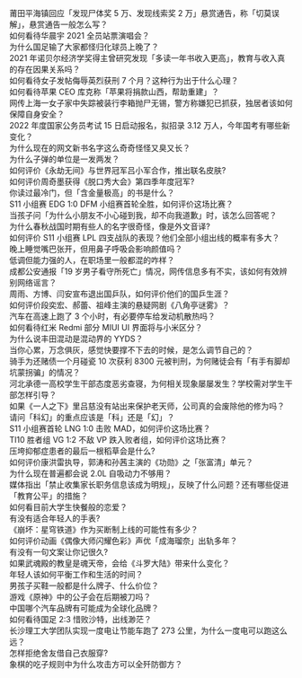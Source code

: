 莆田平海镇回应「发现尸体奖 5 万、发现线索奖 2 万」悬赏通告，称「切莫误解」，悬赏通告一般怎么写？  
如何看待华晨宇 2021 全员站票演唱会？  
为什么国足输了大家都怪归化球员上晚了？  
2021 年诺贝尔经济学奖得主曾研究发现「多读一年书收入更高」，教育与收入真的存在因果关系吗？  
如何看待女子发帖侮辱英烈获刑 7 个月？这种行为出于什么心理？  
如何看待苹果 CEO 库克称「苹果将捐款山西，帮助重建」？  
网传上海一女子家中失踪被装行李箱抛尸无锡，警方称嫌犯已抓获，独居者该如何保障自身安全？  
2022 年度国家公务员考试 15 日启动报名，拟招录 3.12 万人，今年国考有哪些新变化？  
为什么现在的网文新书名字这么奇奇怪怪又臭又长？  
为什么子弹的单位是一发两发？  
如何评价《永劫无间》与世界冠军吕小军合作，推出联名皮肤?  
如何评价周奇墨获得《脱口秀大会》第四季年度冠军?  
你读过最冷门，但「含金量极高」的书是什么？  
S11 小组赛 EDG 1:0 DFM 小组赛首轮全胜，如何评价这场比赛？  
当孩子问「为什么小朋友不小心碰到我，却不向我道歉」时，该怎么回答呢？  
为什么春秋战国时期有些人的名字很奇怪，像是外文音译?  
如何评价 S11 小组赛 LPL 四支战队的表现？他们全部小组出线的概率有多大？  
晚上睡觉嘴巴张开，但用鼻子呼吸会影响颜值吗？  
低调但能力强的人，在职场里一般都混的咋样？  
成都公安通报「19 岁男子看守所死亡」情况，网传信息多有不实，该如何有效辨别网络谣言？  
周雨、方博、闫安宣布退出国乒队，如何评价他们的国乒生涯？  
如何评价段奕宏、郝蕾、祖峰主演的悬疑网剧《八角亭谜雾》？  
汽车在高速上跑了 3 个小时，有必要停车给发动机散热吗？  
如何看待红米 Redmi 部分 MIUI UI 界面将与小米区分？  
为什么说丰田混动是混动界的 YYDS？  
当你心累，万念俱灰，感觉快要撑不下去的时候，是怎么调节自己的？  
骑手为还赌债一个月碰瓷 10 次获利 8300 元被判刑，为何赌徒会有「有手有脚却坑蒙拐骗」的情况？  
河北承德一高校学生干部态度恶劣查寝，为何相关现象屡屡发生？学校需对学生干部怎样引导？  
如果《一人之下》里吕慈没有站出来保护老天师，公司真的会废除他的修为吗？  
请问「科幻」的重点应该是「科」还是「幻」？  
S11 小组赛首轮 LNG 1:0 击败 MAD，如何评价这场比赛？  
TI10 胜者组 VG 1:2 不敌 VP 跌入败者组，如何评价这场比赛？  
压垮抑郁症患者的最后一根稻草会是什么?  
如何评价康洪雷执导，郭涛和孙茜主演的《功勋》之「张富清」单元？  
为什么现在普遍都会说 2.0L 自吸动力不够用？  
媒体指出「禁止收集家长职务信息该成为明规」，反映了什么问题？还有哪些促进「教育公平」的措施？  
如何看目前大学生快餐般的恋爱？  
有没有适合年轻人的手表?  
《崩坏：星穹铁道》作为买断制上线的可能性有多少？  
如何评价动画《偶像大师闪耀色彩》声优「成海瑠奈」出轨多年？  
有没有一句文案让你记很久?  
如果武魂殿的教皇是魂天帝，会给《斗罗大陆》带来什么变化？  
年轻人该如何平衡工作和生活的时间？  
男孩子买鞋一般都是什么牌子、什么价位？  
游戏《原神》中的公子会在后期被刀吗？  
中国哪个汽车品牌有可能成为全球化品牌？  
如何看待国足 2:3 惜败沙特，出线渺茫？  
长沙理工大学团队实现一度电让节能车跑了 273 公里，为什么一度电可以跑这么远？  
怎样拒绝舍友借自己衣服穿?  
象棋的吃子规则中为什么攻击方可以全歼防御方？  
